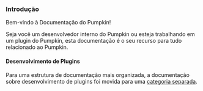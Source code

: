 ### Introdução

Bem-vindo à Documentação do Pumpkin!

Seja você um desenvolvedor interno do Pumpkin ou esteja trabalhando em um plugin do Pumpkin, esta documentação é o seu recurso para tudo relacionado ao Pumpkin.

#### Desenvolvimento de Plugins

Para uma estrutura de documentação mais organizada, a documentação sobre desenvolvimento de plugins foi movida para uma [categoria separada](/plugin-dev/introduction).
